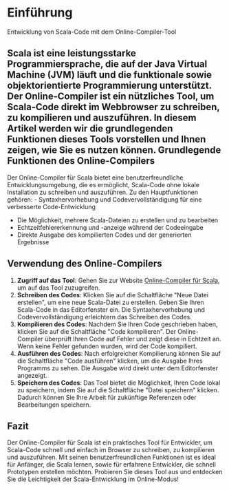 Einführung
==========

Entwicklung von Scala-Code mit dem Online-Compiler-Tool

Scala ist eine leistungsstarke Programmiersprache, die auf der Java Virtual Machine (JVM) läuft und die funktionale sowie objektorientierte Programmierung unterstützt. Der Online-Compiler ist ein nützliches Tool, um Scala-Code direkt im Webbrowser zu schreiben, zu kompilieren und auszuführen. In diesem Artikel werden wir die grundlegenden Funktionen dieses Tools vorstellen und Ihnen zeigen, wie Sie es nutzen können.  Grundlegende Funktionen des Online-Compilers 
----------------------------------------------

Der Online-Compiler für Scala bietet eine benutzerfreundliche Entwicklungsumgebung, die es ermöglicht, Scala-Code ohne lokale Installation zu schreiben und auszuführen. Zu den Hauptfunktionen gehören: - Syntaxhervorhebung und Codevervollständigung für eine verbesserte Code-Entwicklung
- Die Möglichkeit, mehrere Scala-Dateien zu erstellen und zu bearbeiten
- Echtzeitfehlererkennung und -anzeige während der Codeeingabe
- Direkte Ausgabe des kompilierten Codes und der generierten Ergebnisse

 Verwendung des Online-Compilers 
---------------------------------

1. **Zugriff auf das Tool**: Gehen Sie zur Website [Online-Compiler für Scala](https://www.onlinecalculatorsfree.com/de/tools/compile-scala-online.html), um auf das Tool zuzugreifen.
2. **Schreiben des Codes**: Klicken Sie auf die Schaltfläche "Neue Datei erstellen", um eine neue Scala-Datei zu erstellen. Geben Sie Ihren Scala-Code in das Editorfenster ein. Die Syntaxhervorhebung und Codevervollständigung erleichtern das Schreiben des Codes.
3. **Kompilieren des Codes**: Nachdem Sie Ihren Code geschrieben haben, klicken Sie auf die Schaltfläche "Code kompilieren". Der Online-Compiler überprüft Ihren Code auf Fehler und zeigt diese in Echtzeit an. Wenn keine Fehler gefunden wurden, wird der Code kompiliert.
4. **Ausführen des Codes**: Nach erfolgreicher Kompilierung können Sie auf die Schaltfläche "Code ausführen" klicken, um die Ausgabe Ihres Programms zu sehen. Die Ausgabe wird direkt unter dem Editorfenster angezeigt.
5. **Speichern des Codes**: Das Tool bietet die Möglichkeit, Ihren Code lokal zu speichern, indem Sie auf die Schaltfläche "Datei speichern" klicken. Dadurch können Sie Ihre Arbeit für zukünftige Referenzen oder Bearbeitungen speichern.

 Fazit 
-------

Der Online-Compiler für Scala ist ein praktisches Tool für Entwickler, um Scala-Code schnell und einfach im Browser zu schreiben, zu kompilieren und auszuführen. Mit seinen benutzerfreundlichen Funktionen ist es ideal für Anfänger, die Scala lernen, sowie für erfahrene Entwickler, die schnell Prototypen erstellen möchten. Probieren Sie dieses Tool aus und entdecken Sie die Leichtigkeit der Scala-Entwicklung im Online-Modus! 